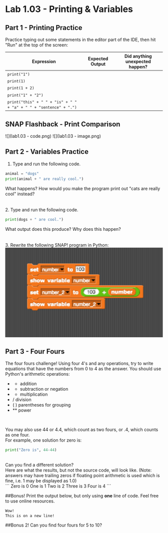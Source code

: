 # Lab 1.03 - Printing & Variables
## Part 1 - Printing Practice 

Practice typing out some statements in the editor part of the IDE, then hit "Run" at the top of the screen:

| Expression | Expected Output | Did anything unexpected happen? |
|------------|-----------------|--------|
|`print("1")`|                 |        |
|`print(1)`|                   |        |
|`print(1 + 2)`|               |        |
|`print("1" + "2")`|           |        |
|`print("this" + " " + "is" + " " + "a" + " " + "sentence" + ".")`|              |   |        |


## SNAP Flashback - Print Comparison
![](lab1.03 - code.png)
![](lab1.03 - image.png)

## Part 2 - Variables Practice

1. Type and run the following code. 
```python
animal = "dogs"
print(animal + " are really cool.")
```
What happens? How would you make the program print out "cats are really cool" instead? 
<br>
<br>
<br>
2. Type and run the following code. 
```python
print(dogs + " are cool.")
```
What output does this produce? Why does this happen?
<br>
<br>
<br>
3. Rewrite the following SNAP! program in Python: 
![snap_blocks_variables](snap_blocks_variables.png)

## Part 3 - Four Fours

The four fours challenge!
Using four 4's and any operations, try to write equations that have the numbers from 0 to 4 as the answer.
You should use Python's arithmetic operations:
* +    addition
* -    subtraction or negation
* *    multiplication
* /    division
* (   )    parentheses for grouping
* **    power
<br>

You may also use 44 or 4.4, which count as two fours,
or .4, which counts as one four.
<br>
For example, one solution for zero is:
```python
print("Zero is", 44-44)
```
<br>
Can you find a different solution?
<br>
Here are what the results, but not the source code, will look like. (Note: answers may have trailing zeros if floating point arithmetic is used which is fine, i.e. 1 may be displayed as 1.0)
<br>
```
Zero is 0
One is 1
Two is 2
Three is 3
Four is 4
```

##Bonus!
Print the output below, but only using **one** line of code. Feel free to use online resources.
```
Wow!
This is on a new line! 

```
##Bonus 2!
Can you find four fours for 5 to 10?
